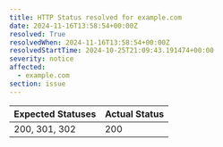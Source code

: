 ```yaml
---
title: HTTP Status resolved for example.com
date: 2024-11-16T13:58:54+00:00Z
resolved: True
resolvedWhen: 2024-11-16T13:58:54+00:00Z
resolvedStartTime: 2024-10-25T21:09:43.191474+00:00
severity: notice
affected:
  - example.com
section: issue
---
```


| Expected Statuses | Actual Status  |
|-------------------|----------------|
| 200, 301, 302 | 200 |
